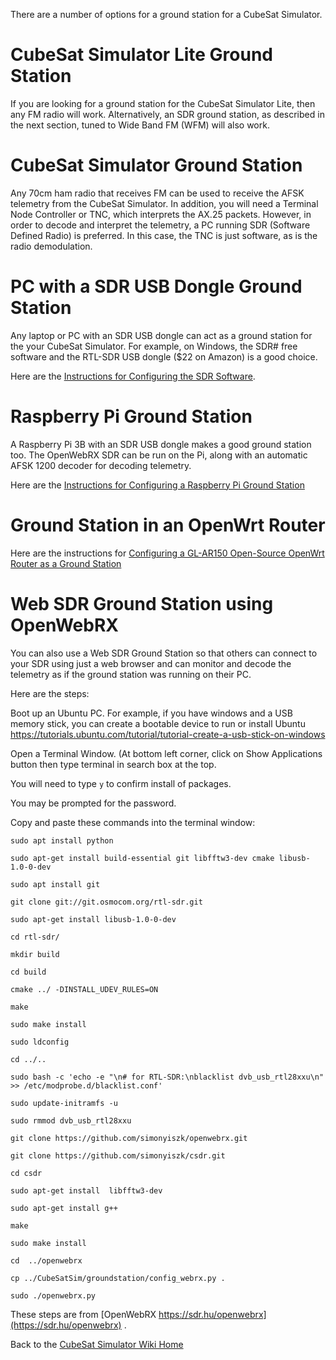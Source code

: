There are a number of options for a ground station for a CubeSat Simulator.

# CubeSat Simulator Lite Ground Station

If you are looking for a ground station for the CubeSat Simulator Lite, then any FM radio will work.  Alternatively, an SDR ground station, as described in the next section, tuned to Wide Band FM (WFM) will also work.

# CubeSat Simulator Ground Station

Any 70cm ham radio that receives FM can be used to receive the AFSK telemetry from the CubeSat Simulator. In addition,  you will need a Terminal Node Controller or TNC, which interprets the AX.25 packets.  However, in order to decode and interpret the telemetry, a PC running SDR (Software Defined Radio) is preferred.  In this case, the TNC is just software, as is the radio demodulation.

# PC with a SDR USB Dongle Ground Station

Any laptop or PC with an SDR USB dongle can act as a ground station for the your CubeSat Simulator.  For example, on Windows, the SDR# free software and the RTL-SDR USB dongle ($22 on Amazon) is a good choice.

Here are the [Instructions for Configuring the SDR Software](SDR-Ground-Station-Configuration). 

# Raspberry Pi Ground Station

A Raspberry Pi 3B with an SDR USB dongle makes a good ground station too.  The OpenWebRX SDR can be run on the Pi, along with an automatic AFSK 1200 decoder for decoding telemetry.

Here are the [Instructions for Configuring a Raspberry Pi Ground Station](Raspberry-Pi-Ground-Station-Setup)

# Ground Station in an OpenWrt Router

Here are the instructions for [Configuring a GL-AR150 Open-Source OpenWrt Router as a Ground Station](GL-AR150-WiFi-Router-as-a-Ground-Station)

# Web SDR Ground Station using OpenWebRX

You can also use a Web SDR Ground Station so that others can connect to your SDR using just a web browser and can monitor and decode the telemetry as if the ground station was running on their PC.

Here are the steps:

Boot up an Ubuntu PC.  For example, if you have windows and a USB memory stick, you can create a bootable device to run or install Ubuntu https://tutorials.ubuntu.com/tutorial/tutorial-create-a-usb-stick-on-windows

Open a Terminal Window.  (At bottom left corner, click on Show Applications button then type terminal in search box at the top.

You will need to type `y` to confirm install of packages.

You may be prompted for the password.

Copy and paste these commands into the terminal window:

`sudo apt install python`

`sudo apt-get install build-essential git libfftw3-dev cmake libusb-1.0-0-dev`

`sudo apt install git`

`git clone git://git.osmocom.org/rtl-sdr.git`

`sudo apt-get install libusb-1.0-0-dev`

`cd rtl-sdr/`

`mkdir build`

`cd build`

`cmake ../ -DINSTALL_UDEV_RULES=ON`

`make`

`sudo make install`

`sudo ldconfig`

`cd ../..`

`sudo bash -c 'echo -e "\n# for RTL-SDR:\nblacklist dvb_usb_rtl28xxu\n" >> /etc/modprobe.d/blacklist.conf'`

`sudo update-initramfs -u` 

`sudo rmmod dvb_usb_rtl28xxu `

`git clone https://github.com/simonyiszk/openwebrx.git`

`git clone https://github.com/simonyiszk/csdr.git`

`cd csdr`

`sudo apt-get install  libfftw3-dev`

`sudo apt-get install g++`

`make`

`sudo make install`

`cd  ../openwebrx`

`cp ../CubeSatSim/groundstation/config_webrx.py .`

`sudo ./openwebrx.py`


These steps are from [OpenWebRX https://sdr.hu/openwebrx](https://sdr.hu/openwebrx) .

Back to the [CubeSat Simulator Wiki Home](Home)
